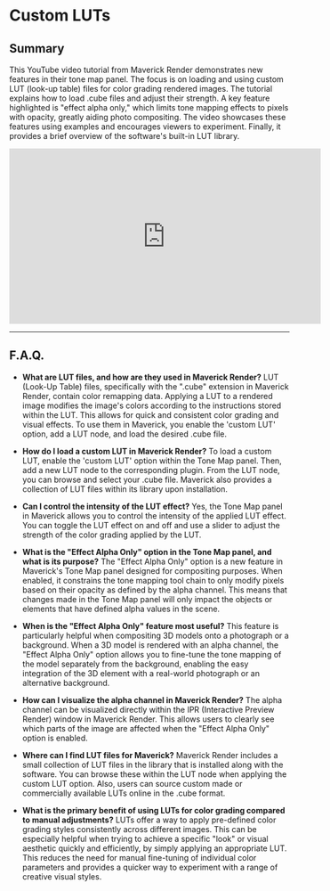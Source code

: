 # Custom LUTs

## Summary

This YouTube video tutorial from Maverick Render demonstrates new features in their tone map panel. The focus is on loading and using custom LUT (look-up table) files for color grading rendered images. The tutorial explains how to load .cube files and adjust their strength. A key feature highlighted is "effect alpha only," which limits tone mapping effects to pixels with opacity, greatly aiding photo compositing. The video showcases these features using examples and encourages viewers to experiment. Finally, it provides a brief overview of the software's built-in LUT library.

<iframe width="560" height="315" src="https://www.youtube.com/embed/-lYAB2MIC8s?si=qA37W2O_7l1srqW3" title="YouTube video player" frameborder="0" allow="accelerometer; autoplay; clipboard-write; encrypted-media; gyroscope; picture-in-picture; web-share" referrerpolicy="strict-origin-when-cross-origin" allowfullscreen></iframe>

---

## F.A.Q.

- **What are LUT files, and how are they used in Maverick Render?**
LUT (Look-Up Table) files, specifically with the ".cube" extension in Maverick Render, contain color remapping data. Applying a LUT to a rendered image modifies the image's colors according to the instructions stored within the LUT. This allows for quick and consistent color grading and visual effects. To use them in Maverick, you enable the 'custom LUT' option, add a LUT node, and load the desired .cube file.

- **How do I load a custom LUT in Maverick Render?**
To load a custom LUT, enable the 'custom LUT' option within the Tone Map panel. Then, add a new LUT node to the corresponding plugin. From the LUT node, you can browse and select your .cube file. Maverick also provides a collection of LUT files within its library upon installation.

- **Can I control the intensity of the LUT effect?**
Yes, the Tone Map panel in Maverick allows you to control the intensity of the applied LUT effect. You can toggle the LUT effect on and off and use a slider to adjust the strength of the color grading applied by the LUT.

- **What is the "Effect Alpha Only" option in the Tone Map panel, and what is its purpose?**
The "Effect Alpha Only" option is a new feature in Maverick's Tone Map panel designed for compositing purposes. When enabled, it constrains the tone mapping tool chain to only modify pixels based on their opacity as defined by the alpha channel. This means that changes made in the Tone Map panel will only impact the objects or elements that have defined alpha values in the scene.

- **When is the "Effect Alpha Only" feature most useful?**
This feature is particularly helpful when compositing 3D models onto a photograph or a background. When a 3D model is rendered with an alpha channel, the "Effect Alpha Only" option allows you to fine-tune the tone mapping of the model separately from the background, enabling the easy integration of the 3D element with a real-world photograph or an alternative background.

- **How can I visualize the alpha channel in Maverick Render?**
The alpha channel can be visualized directly within the IPR (Interactive Preview Render) window in Maverick Render. This allows users to clearly see which parts of the image are affected when the "Effect Alpha Only" option is enabled.

- **Where can I find LUT files for Maverick?**
Maverick Render includes a small collection of LUT files in the library that is installed along with the software. You can browse these within the LUT node when applying the custom LUT option. Also, users can source custom made or commercially available LUTs online in the .cube format.

- **What is the primary benefit of using LUTs for color grading compared to manual adjustments?**
LUTs offer a way to apply pre-defined color grading styles consistently across different images. This can be especially helpful when trying to achieve a specific "look" or visual aesthetic quickly and efficiently, by simply applying an appropriate LUT. This reduces the need for manual fine-tuning of individual color parameters and provides a quicker way to experiment with a range of creative visual styles.